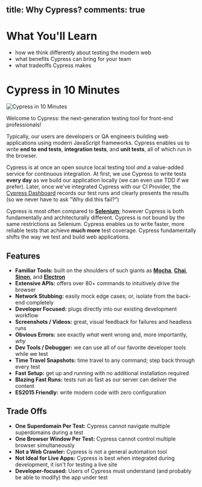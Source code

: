 title: Why Cypress?
comments: true
---

# What You'll Learn

- how we think differently about testing the modern web
- what benefits Cypress can bring for your team
- what tradeoffs Cypress makes

# Cypress in 10 Minutes

![Cypress in 10 Minutes](http://placehold.it/1920x1080)

Welcome to Cypress: the next-generation testing tool for front-end professionals!

Typically, our users are developers or QA engineers building web applications using modern JavaScript frameworks. Cypress enables us to write **end to end tests**, **integration tests**, and **unit tests**, all of which run in the browser.

Cypress is at once an open source local testing tool *and* a value-added service for continuous integration. At first, we use Cypress to write tests **every day** as we build our application locally (we can even use TDD if we prefer). Later, once we've integrated Cypress with our CI Provider, the [Cypress Dashboard](https://on.cypress.io/dashboard-features) records our test runs and clearly presents the results (so we never have to ask "Why did this fail?")

Cypress is most often compared to [**Selenium**](http://www.seleniumhq.org/); however Cypress is both fundamentally and architecturally different. Cypress is not bound by the same restrictions as Selenium. Cypress enables us to write faster, more reliable tests that achieve **much more** test coverage. Cypress fundamentally shifts the way we test and build web applications.

## Features
- **Familiar Tools:** built on the shoulders of such giants as [**Mocha**](https://mochajs.org/), [**Chai**](http://chaijs.com/), [**Sinon**](http://sinonjs.org/), and [**Electron**](https://electron.atom.io/)
- **Extensive APIs:** offers over 80+ commands to intuitively drive the browser
- **Network Stubbing:** easily mock edge cases; or, isolate from the back-end completely
- **Developer Focused:** plugs directly into our existing development workflow
- **Screenshots / Videos:** great, visual feedback for failures and headless runs
- **Obvious Errors:** see exactly *what* went wrong and, more importantly, *why*
- **Dev Tools / Debugger:** we can use all of our favorite developer tools while we test
- **Time Travel Snapshots:** time travel to any command; step back through every test
- **Fast Setup:** get up and running with no additional installation required
- **Blazing Fast Runs:** tests run as fast as our server can deliver the content
- **ES2015 Friendly:** write modern code with zero configuration

## Trade Offs

- **One Superdomain Per Test:** Cypress cannot navigate multiple superdomains during a test
- **One Browser Window Per Test:** Cypress cannot control multiple browser simultaneously
- **Not a Web Crawler:** Cypress is not a general automation tool
- **Not Ideal for Live Apps:** Cypress is best when integrated during development, it isn't for testing a live site
- **Developer-focused:** Users of Cypress must understand (and probably be able to modify) the app under test
